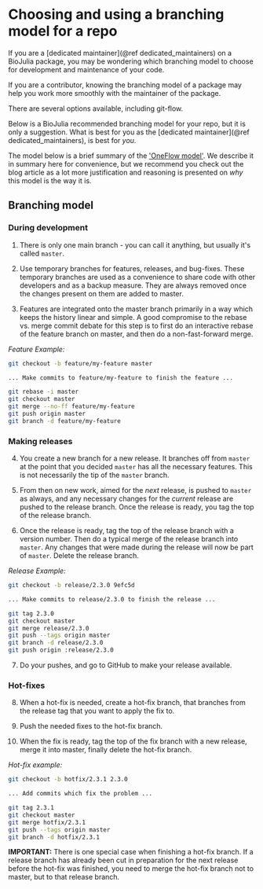 # Choosing and using a branching model for a repo

If you are a [dedicated maintainer](@ref dedicated_maintainers) on a BioJulia
package, you may be wondering which branching model to choose for development
and maintenance of your code.

If you are a contributor, knowing the branching model of a package may help
you work more smoothly with the maintainer of the package.

There are several options available, including git-flow.

Below is a BioJulia recommended branching model for your repo, but it is
only a suggestion. What is best for you as the
[dedicated maintainer](@ref dedicated_maintainers), is best for _you_.

The model below is a brief summary of the ['OneFlow model'](http://endoflineblog.com/oneflow-a-git-branching-model-and-workflow).
We describe it in summary here for convenience, but we recommend you check out
the blog article as a lot more justification and reasoning is presented on _why_ this
model is the way it is.

## Branching model

### During development

1. There is only one main branch - you can call it anything, but usually it's
called `master`.

2. Use temporary branches for features, releases, and bug-fixes. These temporary
branches are used as a convenience to share code with other developers and as a
backup measure. They are always removed once the changes present on them are
added to master.

3. Features are integrated onto the master branch primarily in a way which keeps
the history linear and simple. A good compromise to the rebase vs. merge commit
debate for this step is to first do an interactive rebase of the feature branch
on master, and then do a non-fast-forward merge.

_Feature Example:_

```sh
git checkout -b feature/my-feature master

... Make commits to feature/my-feature to finish the feature ...

git rebase -i master
git checkout master
git merge --no-ff feature/my-feature
git push origin master
git branch -d feature/my-feature
```

### Making releases

4. You create a new branch for a new release. It branches off from `master` at the
point that you decided `master` has all the necessary features. This is not
necessarily the tip of the `master` branch.

5. From then on new work, aimed for the _next_ release, is pushed to `master` as
always, and any necessary changes for the _current_ release are pushed to the
release branch. Once the release is ready, you tag the top of the release branch.

6. Once the release is ready, tag the top of the release branch with a version
number. Then do a typical merge of the release branch into `master`.
Any changes that were made during the release will now be part of `master`.
Delete the release branch.

_Release Example:_

```sh
git checkout -b release/2.3.0 9efc5d

... Make commits to release/2.3.0 to finish the release ...

git tag 2.3.0
git checkout master
git merge release/2.3.0
git push --tags origin master
git branch -d release/2.3.0
git push origin :release/2.3.0
```

7. Do your pushes, and go to GitHub to make your release available.

### Hot-fixes

8. When a hot-fix is needed, create a hot-fix branch, that branches from the
release tag that you want to apply the fix to.

9. Push the needed fixes to the hot-fix branch.

10. When the fix is ready, tag the top of the fix branch with a new release,
merge it into master, finally delete the hot-fix branch.

_Hot-fix example:_

```sh
git checkout -b hotfix/2.3.1 2.3.0

... Add commits which fix the problem ...

git tag 2.3.1
git checkout master
git merge hotfix/2.3.1
git push --tags origin master
git branch -d hotfix/2.3.1
```

**IMPORTANT:**
There is one special case when finishing a hot-fix branch.
If a release branch has already been cut in preparation for the next release
before the hot-fix was finished, you need to merge the hot-fix branch not to
master, but to that release branch.
